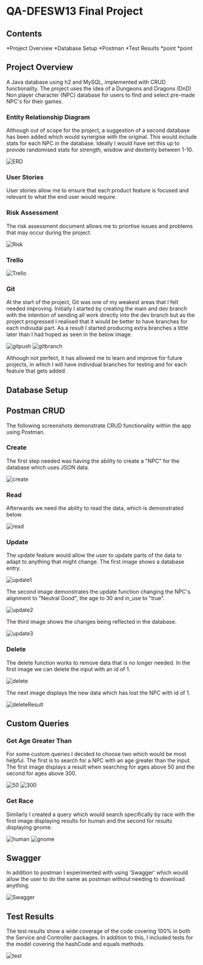 # QA-DFESW13 Final Project
## Contents

*Project Overview
*Database Setup
*Postman
*Test Results
*point
*point

## Project Overview

A Java database using h2 and MySQL, implemented with CRUD functionality.
The project uses the idea of a Dungeons and Dragons (DnD) Non player character (NPC) database for users to find and select pre-made NPC's for their games.

### Entity Relationship Diagram 

Although out of scope for the project, a suggestion of a second database has been added which would synergise with the original.
This would include stats for each NPC in the database. Ideally I would have set this up to provide randomised stats for strength, wisdow and dexterity between 1-10.

![ERD](https://github.com/LeonRobi/NPC_Database/blob/Images/DndNPC_Images/ERD.PNG)

### User Stories

User stories allow me to ensure that each product feature is focused and relevant to what the end user would require.
  
 <add user stories>
  

### Risk Assessment 

The risk assessment document allows me to priortise issues and problems that may occur during the project.

![Risk](https://github.com/LeonRobi/NPC_Database/blob/Images/DndNPC_Images/Risk%20Assessment.PNG)
    
### Trello
  
![Trello](https://github.com/LeonRobi/NPC_Database/blob/Images/DndNPC_Images/Trello%20Board.PNG)
  
### Git
  
 At the start of the project, Git was one of my weakest areas that I felt needed improving. Initially I started by creating the main and dev branch with the intention of sending all work directly into the dev branch but as the project progressed I realised that it would be better to have branches for each indivudal part. As a result I started producing extra branches a little later than I had hoped as seen in the below image.
  
  ![gitpush](https://github.com/LeonRobi/NPC_Database/blob/Images/DndNPC_Images/Git.PNG)
  ![gitbranch](https://github.com/LeonRobi/NPC_Database/blob/Images/DndNPC_Images/branching.PNG)
  
 Although not perfect, it has allowed me to learn and improve for future projects, in which I will have individual branches for testing and for each feature that gets added. 
  
 ## Database Setup
  
 ## Postman CRUD
  
  The following screenshots demonstrate CRUD functionality within the app using Postman. 
  
 ### Create
  
  The first step needed was having the ability to create a "NPC" for the database which uses JSON data.
  
  ![create](https://github.com/LeonRobi/NPC_Database/blob/Images/DndNPC_Images/Postman/Create%20NPC.PNG)
  
 ### Read
  
  Afterwards we need the ability to read the data, which is demonstrated below.
  
  ![read](https://github.com/LeonRobi/NPC_Database/blob/Images/DndNPC_Images/Postman/Read%20getNPC.PNG)
  
 ### Update
  
  The update feature would allow the user to update parts of the data to adapt to anything that might change. The first image shows a database entry.
  
  ![update1](https://github.com/LeonRobi/NPC_Database/blob/Images/DndNPC_Images/Postman/UpdateV2%20first.PNG)
  
  The second image demonstrates the update function changing the NPC's alignment to "Neutral Good", the age to 30 and in_use to "true".
  
  ![update2](https://github.com/LeonRobi/NPC_Database/blob/Images/DndNPC_Images/Postman/UpdateV2.PNG)
  
  The third image shows the changes being reflected in the database.
  
  ![update3](https://github.com/LeonRobi/NPC_Database/blob/Images/DndNPC_Images/Postman/Update%20V2%20final.PNG)
  
 ### Delete
  
  The delete function works to remove data that is no longer needed. In the first image we can delete the input with an id of 1.
  
  ![delete](https://github.com/LeonRobi/NPC_Database/blob/Images/DndNPC_Images/Postman/delete%20npc.PNG)
  
  The next image displays the new data which has lost the NPC with id of 1.
  
  ![deleteResult](https://github.com/LeonRobi/NPC_Database/blob/Images/DndNPC_Images/Postman/delete%20result.PNG)
  
 ## Custom Queries
  
 ### Get Age Greater Than
  
  For some custom queries I decided to choose two which would be most helpful. The first is to search for a NPC with an age greater than the input.
  The first image displays a result when searching for ages above 50 and the second for ages above 300.
  
  ![50](https://github.com/LeonRobi/NPC_Database/blob/Images/DndNPC_Images/Postman/getAgeGreaterThan50.PNG)
  ![300](https://github.com/LeonRobi/NPC_Database/blob/Images/DndNPC_Images/Postman/ageGreaterThan300.PNG)
  
 ### Get Race
  
  Similarly I created a query which would search specifically by race with the first image displaying results for human and the second for results displaying gnome.
  
  ![human](https://github.com/LeonRobi/NPC_Database/blob/Images/DndNPC_Images/Postman/getrace%20human.PNG)
  ![gnome](https://github.com/LeonRobi/NPC_Database/blob/Images/DndNPC_Images/Postman/get%20race%20gnome.PNG)
  
 ## Swagger
  
  In addition to postman I experimented with using 'Swagger' which would allow the user to do the same as postman without needing to download anything.
  
  ![Swagger](https://github.com/LeonRobi/NPC_Database/blob/Images/DndNPC_Images/swagger.PNG)
  
 ## Test Results
 
  The test results show a wide coverage of the code covering 100% in both the Service and Controller packages. 
  In addition to this, I included tests for the model covering the hashCode and equals methods.   
 
 ![test](https://github.com/LeonRobi/NPC_Database/blob/Images/DndNPC_Images/test%20results.PNG)
